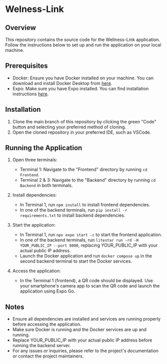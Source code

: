 # Welness-Link

## Overview

This repository contains the source code for the Wellness-Link application. Follow the instructions below to set up and run the application on your local machine.

## Prerequisites

- Docker: Ensure you have Docker installed on your machine. You can download and install Docker Desktop from [here](https://www.docker.com/products/docker-desktop/).
- Expo: Make sure you have Expo installed. You can find installation instructions [here](https://docs.expo.dev/get-started/installation/).

## Installation

1. Clone the main branch of this repository by clicking the green "Code" button and selecting your preferred method of cloning.
2. Open the cloned repository in your preferred IDE, such as VSCode.

## Running the Application

1. Open three terminals:

   - Terminal 1: Navigate to the "Frontend" directory by running `cd Frontend`.
   - Terminal 2 & 3: Navigate to the "Backend" directory by running `cd Backend` in both terminals.

2. Install dependencies:

   - In Terminal 1, run `npm install` to install frontend dependencies.
   - In one of the backend terminals, run `pip install -r requirements.txt` to install backend dependencies.

3. Start the application:

   - In Terminal 1, run `npx expo start -c` to start the frontend application.
   - In one of the backend terminals, run `litestar run -rd -H YOUR_PUBLIC_IP --port 8000`, replacing YOUR_PUBLIC_IP with your actual public IP address.
   - Launch the Docker application and run `docker compose up` in the second backend terminal to start the Docker services.

4. Access the application:
   - In the Terminal 1 (frontend), a QR code should be displayed. Use your smartphone's camera app to scan the QR code and launch the application using Expo Go.

## Notes

- Ensure all dependencies are installed and services are running properly before accessing the application.
- Make sure Docker is running and the Docker services are up and running.
- Replace YOUR_PUBLIC_IP with your actual public IP address before running the backend server.
- For any issues or inquiries, please refer to the project's documentation or contact the project maintainers.
